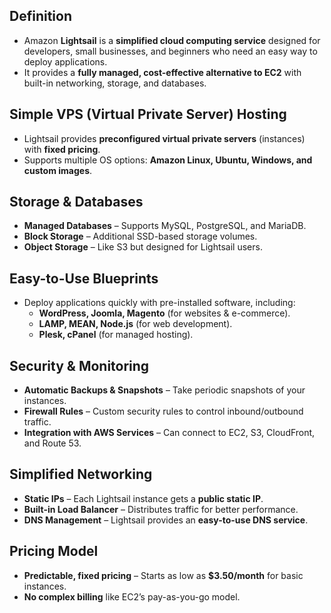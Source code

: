 ## **Definition**

- Amazon **Lightsail** is a **simplified cloud computing service** designed for developers, small businesses, and beginners who need an easy way to deploy applications. 
- It provides a **fully managed, cost-effective alternative to EC2** with built-in networking, storage, and databases.

## **Simple VPS (Virtual Private Server) Hosting**

- Lightsail provides **preconfigured virtual private servers** (instances) with **fixed pricing**.
- Supports multiple OS options: **Amazon Linux, Ubuntu, Windows, and custom images**.

## **Storage & Databases**

- **Managed Databases** – Supports MySQL, PostgreSQL, and MariaDB.
- **Block Storage** – Additional SSD-based storage volumes.
- **Object Storage** – Like S3 but designed for Lightsail users.

## **Easy-to-Use Blueprints**

- Deploy applications quickly with pre-installed software, including:
    - **WordPress, Joomla, Magento** (for websites & e-commerce).
    - **LAMP, MEAN, Node.js** (for web development).
    - **Plesk, cPanel** (for managed hosting).

## **Security & Monitoring**

- **Automatic Backups & Snapshots** – Take periodic snapshots of your instances.
- **Firewall Rules** – Custom security rules to control inbound/outbound traffic.
- **Integration with AWS Services** – Can connect to EC2, S3, CloudFront, and Route 53.

## **Simplified Networking**

- **Static IPs** – Each Lightsail instance gets a **public static IP**.
- **Built-in Load Balancer** – Distributes traffic for better performance.
- **DNS Management** – Lightsail provides an **easy-to-use DNS service**.

## **Pricing Model**

- **Predictable, fixed pricing** – Starts as low as **$3.50/month** for basic instances.
- **No complex billing** like EC2’s pay-as-you-go model.
